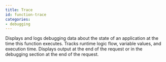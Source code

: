 ```yaml
---
title: Trace
id: function-trace
categories:
- debugging
---
```


Displays and logs debugging data about the state of an application at the time this function executes. 
Tracks runtime logic flow, variable values, and execution time. Displays output at the end of the request or in the debugging section at the end of the request.
